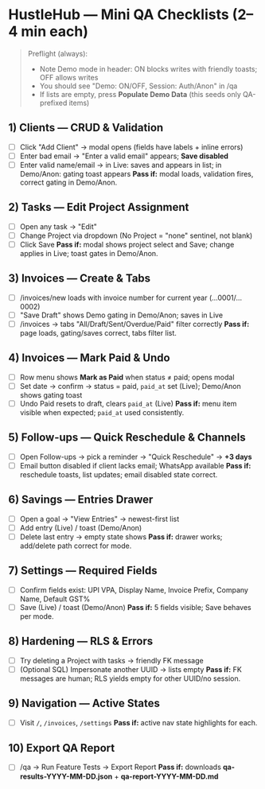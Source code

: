# HustleHub — Mini QA Checklists (2–4 min each)

> Preflight (always):
> - Note Demo mode in header: ON blocks writes with friendly toasts; OFF allows writes
> - You should see "Demo: ON/OFF, Session: Auth/Anon" in /qa
> - If lists are empty, press **Populate Demo Data** (this seeds only QA-prefixed items)

## 1) Clients — CRUD & Validation
- [ ] Click "Add Client" → modal opens (fields have labels + inline errors)
- [ ] Enter bad email → "Enter a valid email" appears; **Save disabled**
- [ ] Enter valid name/email → in Live: saves and appears in list; in Demo/Anon: gating toast appears
**Pass if:** modal loads, validation fires, correct gating in Demo/Anon.

## 2) Tasks — Edit Project Assignment
- [ ] Open any task → "Edit"
- [ ] Change Project via dropdown (No Project = "none" sentinel, not blank)
- [ ] Click Save
**Pass if:** modal shows project select and Save; change applies in Live; toast gates in Demo/Anon.

## 3) Invoices — Create & Tabs
- [ ] /invoices/new loads with invoice number for current year (…0001/…0002)
- [ ] "Save Draft" shows Demo gating in Demo/Anon; saves in Live
- [ ] /invoices → tabs "All/Draft/Sent/Overdue/Paid" filter correctly
**Pass if:** page loads, gating/saves correct, tabs filter list.

## 4) Invoices — Mark Paid & Undo
- [ ] Row menu shows **Mark as Paid** when status ≠ paid; opens modal
- [ ] Set date → confirm → status = paid, `paid_at` set (Live); Demo/Anon shows gating toast
- [ ] Undo Paid resets to draft, clears `paid_at` (Live)
**Pass if:** menu item visible when expected; `paid_at` used consistently.

## 5) Follow-ups — Quick Reschedule & Channels
- [ ] Open Follow-ups → pick a reminder → "Quick Reschedule" → **+3 days**
- [ ] Email button disabled if client lacks email; WhatsApp available
**Pass if:** reschedule toasts, list updates; email disabled state correct.

## 6) Savings — Entries Drawer
- [ ] Open a goal → "View Entries" → newest-first list
- [ ] Add entry (Live) / toast (Demo/Anon)
- [ ] Delete last entry → empty state shows
**Pass if:** drawer works; add/delete path correct for mode.

## 7) Settings — Required Fields
- [ ] Confirm fields exist: UPI VPA, Display Name, Invoice Prefix, Company Name, Default GST%
- [ ] Save (Live) / toast (Demo/Anon)
**Pass if:** 5 fields visible; Save behaves per mode.

## 8) Hardening — RLS & Errors
- [ ] Try deleting a Project with tasks → friendly FK message
- [ ] (Optional SQL) Impersonate another UUID → lists empty
**Pass if:** FK messages are human; RLS yields empty for other UUID/no session.

## 9) Navigation — Active States
- [ ] Visit `/`, `/invoices`, `/settings`
**Pass if:** active nav state highlights for each.

## 10) Export QA Report
- [ ] /qa → Run Feature Tests → Export Report
**Pass if:** downloads **qa-results-YYYY-MM-DD.json** + **qa-report-YYYY-MM-DD.md**